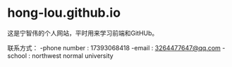# hong-lou.github.io

这是宁智伟的个人网站，平时用来学习前端和GitHUb。

联系方式：
 -phone number : 17393068418
 -email : 3264477647@qq.com
 -school : northwest normal university